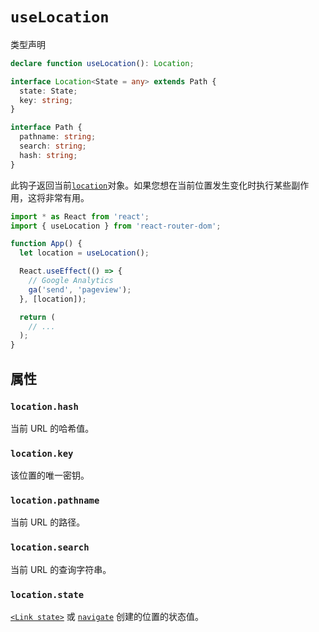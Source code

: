 # `useLocation`

类型声明

```ts
declare function useLocation(): Location;

interface Location<State = any> extends Path {
  state: State;
  key: string;
}

interface Path {
  pathname: string;
  search: string;
  hash: string;
}
```

此钩子返回当前[`location`](https://reactrouter.com/en/main/utils/location)对象。如果您想在当前位置发生变化时执行某些副作用，这将非常有用。

```jsx
import * as React from 'react';
import { useLocation } from 'react-router-dom';

function App() {
  let location = useLocation();

  React.useEffect(() => {
    // Google Analytics
    ga('send', 'pageview');
  }, [location]);

  return (
    // ...
  );
}
```

##  属性

### `location.hash`

当前 URL 的哈希值。

### `location.key`

该位置的唯一密钥。

### `location.pathname`

当前 URL 的路径。

### `location.search`

当前 URL 的查询字符串。

### `location.state`

[`<Link state>`](https://reactrouter.com/en/main/components/link#state) 或 [`navigate`](https://reactrouter.com/en/main/hooks/use-navigate) 创建的位置的状态值。